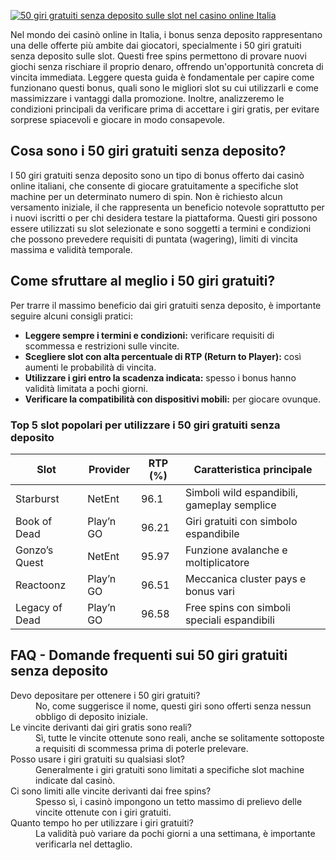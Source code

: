 [![50 giri gratuiti senza deposito sulle slot nel casino online Italia](https://123-caf.pages.dev/gitsignup.png)](https://vrmoo.ru/Bt82HjjY)

<p>Nel mondo dei casinò online in Italia, i bonus senza deposito rappresentano una delle offerte più ambite dai giocatori, specialmente i 50 giri gratuiti senza deposito sulle slot. Questi free spins permettono di provare nuovi giochi senza rischiare il proprio denaro, offrendo un'opportunità concreta di vincita immediata. Leggere questa guida è fondamentale per capire come funzionano questi bonus, quali sono le migliori slot su cui utilizzarli e come massimizzare i vantaggi dalla promozione. Inoltre, analizzeremo le condizioni principali da verificare prima di accettare i giri gratis, per evitare sorprese spiacevoli e giocare in modo consapevole.</p>  <h2>Cosa sono i 50 giri gratuiti senza deposito?</h2> <p>I 50 giri gratuiti senza deposito sono un tipo di bonus offerto dai casinò online italiani, che consente di giocare gratuitamente a specifiche slot machine per un determinato numero di spin. Non è richiesto alcun versamento iniziale, il che rappresenta un beneficio notevole soprattutto per i nuovi iscritti o per chi desidera testare la piattaforma. Questi giri possono essere utilizzati su slot selezionate e sono soggetti a termini e condizioni che possono prevedere requisiti di puntata (wagering), limiti di vincita massima e validità temporale.</p>  <h2>Come sfruttare al meglio i 50 giri gratuiti?</h2> <p>Per trarre il massimo beneficio dai giri gratuiti senza deposito, è importante seguire alcuni consigli pratici:</p> <ul> <li><strong>Leggere sempre i termini e condizioni:</strong> verificare requisiti di scommessa e restrizioni sulle vincite.</li> <li><strong>Scegliere slot con alta percentuale di RTP (Return to Player):</strong> così aumenti le probabilità di vincita.</li> <li><strong>Utilizzare i giri entro la scadenza indicata:</strong> spesso i bonus hanno validità limitata a pochi giorni.</li> <li><strong>Verificare la compatibilità con dispositivi mobili:</strong> per giocare ovunque.</li> </ul>  <h3>Top 5 slot popolari per utilizzare i 50 giri gratuiti senza deposito</h3> <table> <thead> <tr> <th>Slot</th> <th>Provider</th> <th>RTP (%)</th> <th>Caratteristica principale</th> </tr> </thead> <tbody> <tr> <td>Starburst</td> <td>NetEnt</td> <td>96.1</td> <td>Simboli wild espandibili, gameplay semplice</td> </tr> <tr> <td>Book of Dead</td> <td>Play’n GO</td> <td>96.21</td> <td>Giri gratuiti con simbolo espandibile</td> </tr> <tr> <td>Gonzo’s Quest</td> <td>NetEnt</td> <td>95.97</td> <td>Funzione avalanche e moltiplicatore</td> </tr> <tr> <td>Reactoonz</td> <td>Play’n GO</td> <td>96.51</td> <td>Meccanica cluster pays e bonus vari</td> </tr> <tr> <td>Legacy of Dead</td> <td>Play’n GO</td> <td>96.58</td> <td>Free spins con simboli speciali espandibili</td> </tr> </tbody> </table>  <h2>FAQ - Domande frequenti sui 50 giri gratuiti senza deposito</h2> <dl>   <dt>Devo depositare per ottenere i 50 giri gratuiti?</dt>   <dd>No, come suggerisce il nome, questi giri sono offerti senza nessun obbligo di deposito iniziale.</dd>      <dt>Le vincite derivanti dai giri gratis sono reali?</dt>   <dd>Sì, tutte le vincite ottenute sono reali, anche se solitamente sottoposte a requisiti di scommessa prima di poterle prelevare.</dd>      <dt>Posso usare i giri gratuiti su qualsiasi slot?</dt>   <dd>Generalmente i giri gratuiti sono limitati a specifiche slot machine indicate dal casinò.</dd>      <dt>Ci sono limiti alle vincite derivanti dai free spins?</dt>   <dd>Spesso sì, i casinò impongono un tetto massimo di prelievo delle vincite ottenute con i giri gratuiti.</dd>      <dt>Quanto tempo ho per utilizzare i giri gratuiti?</dt>   <dd>La validità può variare da pochi giorni a una settimana, è importante verificarla nel dettaglio.</dd> </dl>